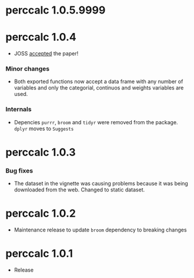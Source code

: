 # perccalc 1.0.5.9999

# perccalc 1.0.4

* JOSS [accepted](https://joss.theoj.org/papers/10.21105/joss.01796) the paper!

### Minor changes
* Both exported functions now accept a data frame with any number of variables and only the categorial, continuos and weights variables are used.

### Internals

* Depencies `purrr`, `broom` and  `tidyr` were removed from the package. `dplyr` moves to `Suggests`

# perccalc 1.0.3

### Bug fixes

- The dataset in the vignette was causing problems because it was being downloaded from the web. Changed to static dataset.

# perccalc 1.0.2

* Maintenance release to update `broom` dependency to breaking changes

# perccalc 1.0.1

* Release
